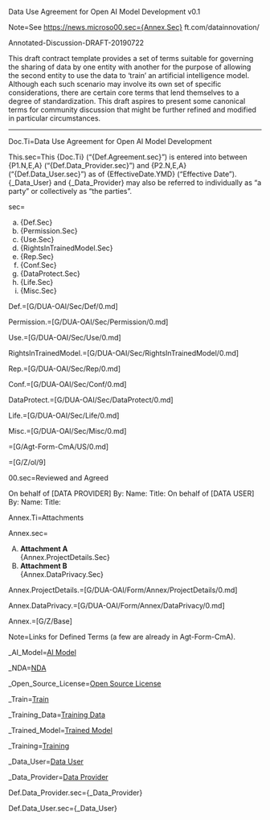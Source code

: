 Data Use Agreement for Open AI Model Development v0.1

Note=See https://news.microso00.sec={Annex.Sec}
ft.com/datainnovation/

Annotated-Discussion-DRAFT-20190722

This draft contract template provides a set of terms suitable for governing the sharing of data by one entity with another for the purpose of allowing the second entity to use the data to ‘train’ an artificial intelligence model. Although each such scenario may involve its own set of specific considerations, there are certain core terms that lend themselves to a degree of standardization. This draft aspires to present some canonical terms for community discussion that might be further refined and modified in particular circumstances.

* * *

Doc.Ti=Data Use Agreement for Open AI Model Development

This.sec=This {Doc.Ti} (“{Def.Agreement.sec}”) is entered into between {P1.N,E,A} (“{Def.Data_Provider.sec}”) and {P2.N,E,A} (“{Def.Data_User.sec}”) as of {EffectiveDate.YMD} (“Effective Date”). {_Data_User} and {_Data_Provider} may also be referred to individually as “a party” or collectively as “the parties”.

sec=<ol type="a"><li>{Def.Sec}</li><li>{Permission.Sec}</li><li>{Use.Sec}</li><li>{RightsInTrainedModel.Sec}</li><li>{Rep.Sec}</li><li>{Conf.Sec}</li><li>{DataProtect.Sec}</li><li>{Life.Sec}</li><li>{Misc.Sec}</li></ol>

Def.=[G/DUA-OAI/Sec/Def/0.md]

Permission.=[G/DUA-OAI/Sec/Permission/0.md]

Use.=[G/DUA-OAI/Sec/Use/0.md]

RightsInTrainedModel.=[G/DUA-OAI/Sec/RightsInTrainedModel/0.md]

Rep.=[G/DUA-OAI/Sec/Rep/0.md]

Conf.=[G/DUA-OAI/Sec/Conf/0.md]

DataProtect.=[G/DUA-OAI/Sec/DataProtect/0.md]

Life.=[G/DUA-OAI/Sec/Life/0.md]

Misc.=[G/DUA-OAI/Sec/Misc/0.md]

=[G/Agt-Form-CmA/US/0.md]

=[G/Z/ol/9]

00.sec=Reviewed and Agreed

On behalf of [DATA PROVIDER] By: Name: Title: On behalf of [DATA USER] By: Name: Title:

Annex.Ti=Attachments

Annex.sec=<ol type="A"><li><b>Attachment A</b><br>{Annex.ProjectDetails.Sec}</li><li><b>Attachment B</b><br>{Annex.DataPrivacy.Sec}</li></ol>

Annex.ProjectDetails.=[G/DUA-OAI/Form/Annex/ProjectDetails/0.md]

Annex.DataPrivacy.=[G/DUA-OAI/Form/Annex/DataPrivacy/0.md]

Annex.=[G/Z/Base]

Note=Links for Defined Terms (a few are already in Agt-Form-CmA). 

_AI_Model=<a href='#Def.AI_Model.sec' class='definedterm'>AI Model</a>

_NDA=<a href='#Def.NDA.sec' class='definedterm'>NDA</a>

_Open_Source_License=<a href='#Def.Open_Source_License.sec' class='definedterm'>Open Source License</a>

_Train=<a href='#Def.Train.sec' class='definedterm'>Train</a>

_Training_Data=<a href='#Def.Training_Data.sec' class='definedterm'>Training Data</a>

_Trained_Model=<a href='#Def.Trained_Model.sec' class='definedterm'>Trained Model</a>

_Training=<a href='#Def.Train.sec' class='definedterm'>Training</a>

_Data_User=<a href='#Def.Data_User.sec' class='definedterm'>Data User</a>

_Data_Provider=<a href='#Def.Data_Provider.sec' class='definedterm'>Data Provider</a>

Def.Data_Provider.sec={_Data_Provider}

Def.Data_User.sec={_Data_User}

